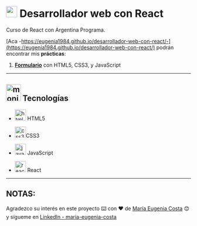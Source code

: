 # <img width="30" height="30" src="https://img.icons8.com/office/30/react.png" alt="react icon"/> Desarrollador web con React

Curso de React con Argentina Programa.

[Aca -https://eugenia1984.github.io/desarrollador-web-con-react/-](https://eugenia1984.github.io/desarrollador-web-con-react/) podrán encontrar mis **prácticas**:

1. [**Formulario**](https://github.com/eugenia1984/desarrollador-web-con-react/tree/main/formulario) con HTML5, CSS3, y JavaScript

---

## <img width="40" height="46" src="https://img.icons8.com/office/46/monitor.png" alt="monitor"/> Tecnologías

- <img width="30" height="30" src="https://img.icons8.com/color/30/html-5--v1.png" alt="html5 icon"/> HTML5

- <img width="30" height="30" src="https://img.icons8.com/color/30/css3.png" alt="css3 icon"/>CSS3

- <img width="30" height="30" src="https://img.icons8.com/color/30/javascript--v1.png" alt="javascript"/> JavaScript

- <img width="30" height="30" src="https://img.icons8.com/office/30/react.png" alt="react icon"/> React

---


## NOTAS:

Agradezco su interés en este proyecto ⌨️ con ❤️ de [María Eugenia Costa](https://github.com/eugenia1984) 😊 y sígueme en [LinkedIn - maria-eugenia-costa](https://www.linkedin.com/in/maria-eugenia-costa/)
